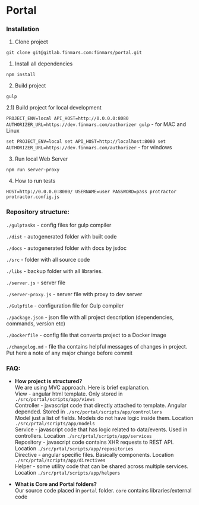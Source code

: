 # Portal

### Installation

1) Clone project

`git clone git@gitlab.finmars.com:finmars/portal.git`

1) Install all dependencies

`npm install`

2) Build project

`gulp`

2.1) Build project for local development

`PROJECT_ENV=local API_HOST=http://0.0.0.0:8080 AUTHORIZER_URL=https://dev.finmars.com/authorizer gulp` - for MAC and Linux

`set PROJECT_ENV=local set API_HOST=http://localhost:8080 set AUTHORIZER_URL=https://dev.finmars.com/authorizer` - for windows

3) Run local Web Server

`npm run server-proxy`

4) How to run tests

`HOST=http://0.0.0.0:8080/ USERNAME=user PASSWORD=pass protractor protractor.config.js`


### Repository structure:

`./gulptasks` - config files for gulp compiler

`./dist` - autogenerated folder with built code

`./docs` - autogenerated folder with docs by jsdoc

`./src` - folder with all source code

`./libs` - backup folder with all libraries.

`./server.js` - server file

`./server-proxy.js` - server file with proxy to dev server

`./Gulpfile` - configuration file for Gulp compiler

`./package.json` - json file with all project description (dependencies, commands, version etc)

`./Dockerfile` - config file that converts project to a Docker image

`./changelog.md` - file tha contains helpful messages of changes in project. Put here a note of any major change before commit


### FAQ:

- **How project is structured?**   
We are using MVC approach. Here is brief explanation.  
View - angular html template. Only stored in `./src/portal/scripts/app/views`  
Controller - javascript code that directly attached to template. Angular depended. Stored in `./src/portal/scripts/app/controllers`  
Model just a list of fields. Models do not have logic inside them. Location `./src/prtal/scripts/app/models`  
Service - javascript code that has logic related to data/events. Used in controllers.  Location `./src/prtal/scripts/app/services`  
Repository - javascript code contains XHR requests to REST API.  Location `./src/prtal/scripts/app/repositories`  
Directive - angular specific files. Basically components.  Location `./src/prtal/scripts/app/directives`  
Helper - some utility code that can be shared across multiple services.  Location `./src/prtal/scripts/app/helpers`

- **What is Core and Portal folders?**  
Our source code placed in `portal` folder. `core` contains libraries/external code

